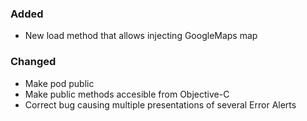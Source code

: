 ### Added
* New load method that allows injecting GoogleMaps map

### Changed
* Make pod public
* Make public methods accesible from Objective-C
* Correct bug causing multiple presentations of several Error Alerts
